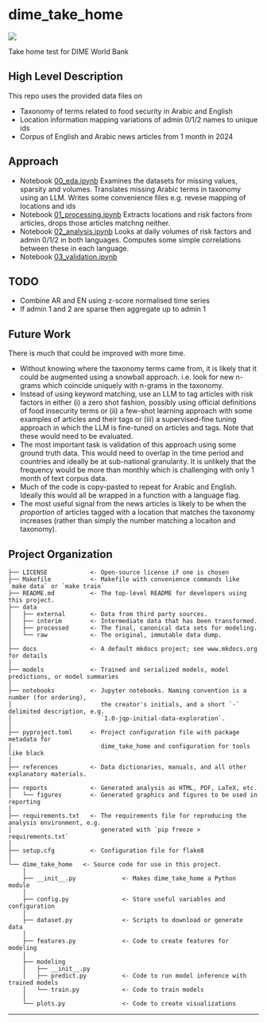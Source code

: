 # dime_take_home

<a target="_blank" href="https://cookiecutter-data-science.drivendata.org/">
    <img src="https://img.shields.io/badge/CCDS-Project%20template-328F97?logo=cookiecutter" />
</a>

Take home test for DIME World Bank

## High Level Description

This repo uses the provided data files on

- Taxonomy of terms related to food security in Arabic and English
- Location information mapping variations of admin 0/1/2 names to unique ids
- Corpus of English and Arabic news articles from 1 month in 2024

## Approach

- Notebook [00_eda.ipynb](notebooks/00_eda.ipynb) Examines the datasets for missing values, sparsity and volumes. Translates missing Arabic terms in taxonomy using an LLM. Writes some convenience files e.g. revese mapping of locations and ids
- Notebook [01_processing.ipynb](notebooks/01_processing.ipynb) Extracts locations and risk factors from articles, drops those articles matchng neither.
- Notebook [02_analysis.ipynb](notebooks/02_analysis.ipynb) Looks at daily volumes of risk factors and admin 0/1/2 in both languages. Computes some simple correlations between these in each language.
- Notebook [03_validation.ipynb](notebooks/03_validation.ipynb)

## TODO
- Combine AR and EN using z-score normalised time series
- If admin 1 and 2 are sparse then aggregate up to admin 1


## Future Work

There is much that could be improved with more time.

- Without knowing where the taxonomy terms came from, it is likely that it could be augmented using a snowball approach. i.e. look for new n-grams which coincide uniquely with n-grams in the taxonomy.
- Instead of using keyword matching, use an LLM to tag articles with risk factors in either (i) a zero shot fashion, possibly using official definitions of food insecurity terms or (ii) a few-shot learning approach with some examples of articles and their tags or (iii) a supervised-fine tuning approach in which the LLM is fine-tuned on articles and tags. Note that these would need to be evaluated.
- The most important task is validation of this approach using some ground truth data. This would need to overlap in the time period and countries and ideally be at sub-national granularity. It is unlikely that the frequency would be more than monthly which is challenging with only 1 month of text corpus data.
- Much of the code is copy-pasted to repeat for Arabic and English. Ideally this would all be wrapped in a function with a language flag.
- The most useful signal from the news articles is likely to be when the _proportion_ of articles tagged with a location that matches the taxonomy increases (rather than simply the number matching a locaiton and taxonomy).

## Project Organization

```
├── LICENSE            <- Open-source license if one is chosen
├── Makefile           <- Makefile with convenience commands like `make data` or `make train`
├── README.md          <- The top-level README for developers using this project.
├── data
│   ├── external       <- Data from third party sources.
│   ├── interim        <- Intermediate data that has been transformed.
│   ├── processed      <- The final, canonical data sets for modeling.
│   └── raw            <- The original, immutable data dump.
│
├── docs               <- A default mkdocs project; see www.mkdocs.org for details
│
├── models             <- Trained and serialized models, model predictions, or model summaries
│
├── notebooks          <- Jupyter notebooks. Naming convention is a number (for ordering),
│                         the creator's initials, and a short `-` delimited description, e.g.
│                         `1.0-jqp-initial-data-exploration`.
│
├── pyproject.toml     <- Project configuration file with package metadata for 
│                         dime_take_home and configuration for tools like black
│
├── references         <- Data dictionaries, manuals, and all other explanatory materials.
│
├── reports            <- Generated analysis as HTML, PDF, LaTeX, etc.
│   └── figures        <- Generated graphics and figures to be used in reporting
│
├── requirements.txt   <- The requirements file for reproducing the analysis environment, e.g.
│                         generated with `pip freeze > requirements.txt`
│
├── setup.cfg          <- Configuration file for flake8
│
└── dime_take_home   <- Source code for use in this project.
    │
    ├── __init__.py             <- Makes dime_take_home a Python module
    │
    ├── config.py               <- Store useful variables and configuration
    │
    ├── dataset.py              <- Scripts to download or generate data
    │
    ├── features.py             <- Code to create features for modeling
    │
    ├── modeling                
    │   ├── __init__.py 
    │   ├── predict.py          <- Code to run model inference with trained models          
    │   └── train.py            <- Code to train models
    │
    └── plots.py                <- Code to create visualizations
```

--------

